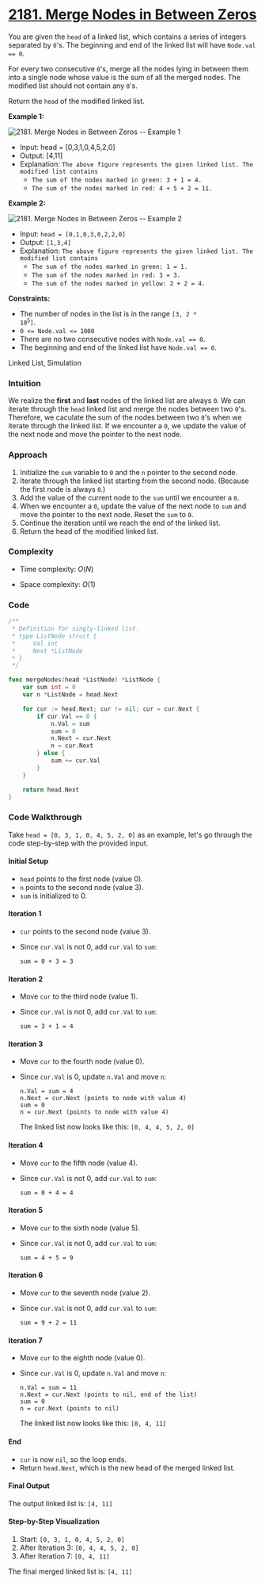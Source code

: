# [2181. Merge Nodes in Between Zeros](https://leetcode.com/problems/merge-nodes-in-between-zeros)

You are given the `head` of a linked list, which contains a series of integers separated by `0`'s. The beginning and end of the linked list will have `Node.val == 0`.

For every two consecutive `0`'s, merge all the nodes lying in between them into a single node whose value is the sum of all the merged nodes. The modified list should not contain any `0`'s.

Return the `head` of the modified linked list.

**Example 1:**

![2181. Merge Nodes in Between Zeros -- Example 1](https://assets.leetcode.com/uploads/2022/02/02/ex1-1.png)


- Input: head = [0,3,1,0,4,5,2,0]
- Output: [4,11]
- Explanation: `The above figure represents the given linked list. The modified list contains`
    - `The sum of the nodes marked in green: 3 + 1 = 4.`
    - `The sum of the nodes marked in red: 4 + 5 + 2 = 11.`


**Example 2:**

![2181. Merge Nodes in Between Zeros -- Example 2](https://assets.leetcode.com/uploads/2022/02/02/ex2-1.png)

- Input: `head = [0,1,0,3,0,2,2,0]`
- Output: `[1,3,4]`
- Explanation: `The above figure represents the given linked list. The modified list contains`
  - `The sum of the nodes marked in green: 1 = 1.`
  - `The sum of the nodes marked in red: 3 = 3.`
  - `The sum of the nodes marked in yellow: 2 + 2 = 4.`
 

**Constraints:**

- The number of nodes in the list is in the range <code>[3, 2 * 10<sup>5</sup>]</code>.
- `0 <= Node.val <= 1000`
- There are no two consecutive nodes with `Node.val == 0`.
- The beginning and end of the linked list have `Node.val == 0`.

Linked List, Simulation


### Intuition

We realize the **first** and **last** nodes of the linked list are always `0`. We can iterate through the `head` linked list and merge the nodes between two `0`'s. Therefore, we caculate the sum of the nodes between two `0`'s when we iterate through the linked list. If we encounter a `0`, we update the value of the next node and move the pointer to the next node.

### Approach

1. Initialize the `sum` variable to `0` and the `n` pointer to the second node.
2. Iterate through the linked list starting from the second node. (Because the first node is always `0`.)
3. Add the value of the current node to the `sum` until we encounter a `0`.
4. When we encounter a `0`, update the value of the next node to `sum` and move the pointer to the next node. Reset the `sum` to `0`.
5. Continue the iteration until we reach the end of the linked list.
6. Return the head of the modified linked list.


### Complexity
- Time complexity: $O(N)$

- Space complexity: $O(1)$

### Code

```go
/**
 * Definition for singly-linked list.
 * type ListNode struct {
 *     Val int
 *     Next *ListNode
 * }
 */

func mergeNodes(head *ListNode) *ListNode {
	var sum int = 0
	var n *ListNode = head.Next

	for cur := head.Next; cur != nil; cur = cur.Next {
		if cur.Val == 0 {
			n.Val = sum
			sum = 0
			n.Next = cur.Next
			n = cur.Next
		} else {
			sum += cur.Val
		}
	}

	return head.Next
}
```


### Code Walkthrough



Take `head = [0, 3, 1, 0, 4, 5, 2, 0]` as an example, let's go through the code step-by-step with the provided input.


#### Initial Setup
- `head` points to the first node (value 0).
- `n` points to the second node (value 3).
- `sum` is initialized to 0.

#### Iteration 1
- `cur` points to the second node (value 3).
- Since `cur.Val` is not 0, add `cur.Val` to `sum`:

  ```
  sum = 0 + 3 = 3
  ```

#### Iteration 2
- Move `cur` to the third node (value 1).
- Since `cur.Val` is not 0, add `cur.Val` to `sum`:

  ```
  sum = 3 + 1 = 4
  ```

#### Iteration 3
- Move `cur` to the fourth node (value 0).
- Since `cur.Val` is 0, update `n.Val` and move `n`:

  ```
  n.Val = sum = 4
  n.Next = cur.Next (points to node with value 4)
  sum = 0
  n = cur.Next (points to node with value 4)
  ```
  The linked list now looks like this: `[0, 4, 4, 5, 2, 0]`

#### Iteration 4
- Move `cur` to the fifth node (value 4).
- Since `cur.Val` is not 0, add `cur.Val` to `sum`:

  ```
  sum = 0 + 4 = 4
  ```

#### Iteration 5
- Move `cur` to the sixth node (value 5).
- Since `cur.Val` is not 0, add `cur.Val` to `sum`:

  ```
  sum = 4 + 5 = 9
  ```

#### Iteration 6
- Move `cur` to the seventh node (value 2).
- Since `cur.Val` is not 0, add `cur.Val` to `sum`:

  ```
  sum = 9 + 2 = 11
  ```

#### Iteration 7
- Move `cur` to the eighth node (value 0).
- Since `cur.Val` is 0, update `n.Val` and move `n`:

  ```
  n.Val = sum = 11
  n.Next = cur.Next (points to nil, end of the list)
  sum = 0
  n = cur.Next (points to nil)
  ```
  The linked list now looks like this: `[0, 4, 11]`

#### End
- `cur` is now `nil`, so the loop ends.
- Return `head.Next`, which is the new head of the merged linked list.

#### Final Output
The output linked list is: `[4, 11]`

#### Step-by-Step Visualization
1. Start: `[0, 3, 1, 0, 4, 5, 2, 0]`
2. After Iteration 3: `[0, 4, 4, 5, 2, 0]`
3. After Iteration 7: `[0, 4, 11]`

The final merged linked list is: `[4, 11]`
